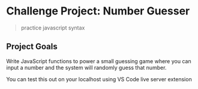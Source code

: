 # Challenge Project: Number Guesser

> practice javascript syntax

## Project Goals

Write JavaScript functions to power a small guessing game where you can input a number and the system will randomly guess that number.

You can test this out on your localhost using VS Code live server extension
